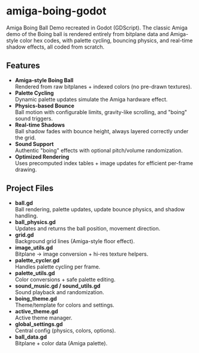 # amiga-boing-godot
Amiga Boing Ball Demo recreated in Godot (GDScript). The classic Amiga demo of the Boing ball is rendered entirely from bitplane data and Amiga-style color hex codes, with palette cycling, bouncing physics, and real-time shadow effects, all coded from scratch.

## Features
- **Amiga-style Boing Ball**  
  Rendered from raw bitplanes + indexed colors (no pre-drawn textures).
- **Palette Cycling**  
  Dynamic palette updates simulate the Amiga hardware effect.
- **Physics-based Bounce**  
  Ball motion with configurable limits, gravity-like scrolling, and "boing" sound triggers.
- **Real-time Shadows**  
  Ball shadow fades with bounce height, always layered correctly under the grid.
- **Sound Support**  
  Authentic "boing" effects with optional pitch/volume randomization.
- **Optimized Rendering**  
  Uses precomputed index tables + image updates for efficient per-frame drawing.



## Project Files
- **ball.gd**  
  Ball rendering, palette updates, update bounce physics, and shadow handling.
- **ball_physics.gd**  
  Updates and returns the ball position, movement direction.
- **grid.gd**  
  Background grid lines (Amiga-style floor effect).
- **image_utils.gd**  
  Bitplane → image conversion + hi-res texture helpers.
- **palette_cycler.gd**  
  Handles palette cycling per frame.
- **palette_utils.gd**  
  Color conversions + safe palette editing.
- **sound_music.gd / sound_utils.gd**  
  Sound playback and randomization.
- **boing_theme.gd**  
  Theme/template for colors and settings.
- **active_theme.gd**  
  Active theme manager.
- **global_settings.gd**  
  Central config (physics, colors, options).
- **ball_data.gd**  
  Bitplane + color data (Amiga palette).

